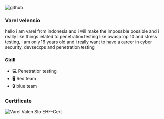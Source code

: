 ![github](https://user-images.githubusercontent.com/105418279/175369622-a37c143e-7616-4469-9bd3-ca93b658d591.png)



### Varel velensio

hello i am varel from indonesia and i will make the impossible possible and i really like things related to penetration testing like owasp top 10 and stress testing, i am only 16 years old and i really want to have a career in cyber security, devsecops and penetration testing

### Skill 

- :computer: Penetration testing
- :desktop_computer: Red team 
- :lock: blue team

### Certificate
![Varel Valen SIo-EHF-Cert](https://user-images.githubusercontent.com/105418279/175371698-14276a8e-cda8-4050-be73-b8ac0e0f0181.jpg)



